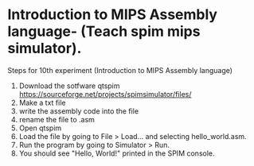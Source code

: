 #  Introduction to MIPS Assembly language- (Teach spim mips simulator).

Steps for 10th experiment (Introduction to MIPS Assembly language)
1. Download the sotfware qtspim https://sourceforge.net/projects/spimsimulator/files/
2. Make a txt file 
3. write the assembly code into the file 
4. rename the file to <filename>.asm
5. Open qtspim 
6. Load the file by going to File > Load... and selecting hello_world.asm.
7. Run the program by going to Simulator > Run.
8. You should see "Hello, World!" printed in the SPIM console.
